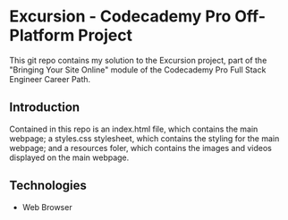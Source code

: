# Excursion - Codecademy Pro Off-Platform Project
This git repo contains my solution to the Excursion project, part of the "Bringing Your Site Online" module of the Codecademy Pro Full Stack Engineer Career Path. 

## Introduction
Contained in this repo is an index.html file, which contains the main webpage; a styles.css stylesheet, which contains the styling for the main webpage; and a resources foler, which contains the images and videos displayed on the main webpage.

## Technologies
- Web Browser
